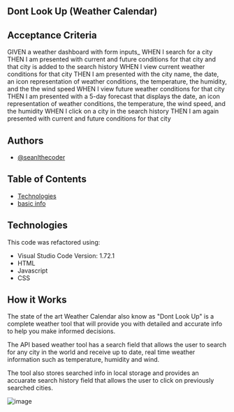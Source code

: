 
## Dont Look Up (Weather Calendar)












## Acceptance Criteria

GIVEN a weather dashboard with form inputs_
WHEN I search for a city
THEN I am presented with current and future conditions for that city and that city is added to the search history
WHEN I view current weather conditions for that city
THEN I am presented with the city name, the date, an icon representation of weather conditions, the temperature, the humidity, and the the wind speed
WHEN I view future weather conditions for that city
THEN I am presented with a 5-day forecast that displays the date, an icon representation of weather conditions, the temperature, the wind speed, and the humidity
WHEN I click on a city in the search history
THEN I am again presented with current and future conditions for that city
## Authors

- [@seanlthecoder](https://github.com/seanlthecoder)

## Table of Contents
* [Technologies](#technologies)
* [basic info](#basic-info)
## Technologies

This code was refactored using:
- Visual Studio Code
  Version: 1.72.1
- HTML
- Javascript
- CSS
## How it Works

The state of the art Weather Calendar also know as "Dont Look Up" is a complete weather tool that will provide you with detailed and accurate info to help you make informed decisions.

The API based weather tool has a search field that allows the user to search for any city in the world and receive up to date, real time weather information such as temperature, humidity and wind.

The tool also stores searched info in local storage and provides an accuarate search history field that allows the user to click on previously searched cities.




![image](https://user-images.githubusercontent.com/111099189/213337365-add4cac6-d1ae-408d-b1c0-e30a6af5ebdf.png)

